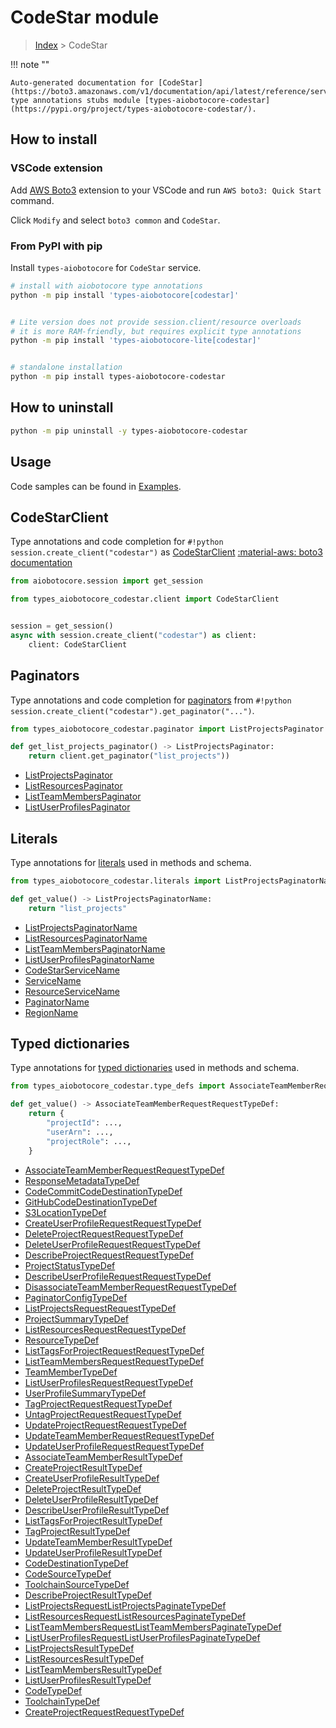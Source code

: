 # CodeStar module

> [Index](../README.md) > CodeStar


!!! note ""

    Auto-generated documentation for [CodeStar](https://boto3.amazonaws.com/v1/documentation/api/latest/reference/services/codestar.html#CodeStar)
    type annotations stubs module [types-aiobotocore-codestar](https://pypi.org/project/types-aiobotocore-codestar/).

## How to install

### VSCode extension

Add [AWS Boto3](https://marketplace.visualstudio.com/items?itemName=Boto3typed.boto3-ide)
extension to your VSCode and run `AWS boto3: Quick Start` command.

Click `Modify` and select `boto3 common` and `CodeStar`.

### From PyPI with pip

Install `types-aiobotocore` for `CodeStar` service.

```bash
# install with aiobotocore type annotations
python -m pip install 'types-aiobotocore[codestar]'


# Lite version does not provide session.client/resource overloads
# it is more RAM-friendly, but requires explicit type annotations
python -m pip install 'types-aiobotocore-lite[codestar]'


# standalone installation
python -m pip install types-aiobotocore-codestar
```



## How to uninstall

```bash
python -m pip uninstall -y types-aiobotocore-codestar
```

## Usage

Code samples can be found in [Examples](./usage.md).

## CodeStarClient

Type annotations and code completion for  `#!python session.create_client("codestar")` as [CodeStarClient](./client.md)
[:material-aws: boto3 documentation](https://boto3.amazonaws.com/v1/documentation/api/latest/reference/services/codestar.html#CodeStar.Client)

```python title="Usage example"
from aiobotocore.session import get_session

from types_aiobotocore_codestar.client import CodeStarClient


session = get_session()
async with session.create_client("codestar") as client:
    client: CodeStarClient
```


## Paginators

Type annotations and code completion for
[paginators](./paginators.md)
from `#!python session.create_client("codestar").get_paginator("...")`.

```python title="Usage example"
from types_aiobotocore_codestar.paginator import ListProjectsPaginator

def get_list_projects_paginator() -> ListProjectsPaginator:
    return client.get_paginator("list_projects"))
```

- [ListProjectsPaginator](./paginators.md#listprojectspaginator)
- [ListResourcesPaginator](./paginators.md#listresourcespaginator)
- [ListTeamMembersPaginator](./paginators.md#listteammemberspaginator)
- [ListUserProfilesPaginator](./paginators.md#listuserprofilespaginator)








## Literals

Type annotations for [literals](./literals.md) used in methods and schema.

```python title="Usage example"
from types_aiobotocore_codestar.literals import ListProjectsPaginatorName

def get_value() -> ListProjectsPaginatorName:
    return "list_projects"
```

- [ListProjectsPaginatorName](./literals.md#listprojectspaginatorname)
- [ListResourcesPaginatorName](./literals.md#listresourcespaginatorname)
- [ListTeamMembersPaginatorName](./literals.md#listteammemberspaginatorname)
- [ListUserProfilesPaginatorName](./literals.md#listuserprofilespaginatorname)
- [CodeStarServiceName](./literals.md#codestarservicename)
- [ServiceName](./literals.md#servicename)
- [ResourceServiceName](./literals.md#resourceservicename)
- [PaginatorName](./literals.md#paginatorname)
- [RegionName](./literals.md#regionname)




## Typed dictionaries

Type annotations for [typed dictionaries](./type_defs.md) used in methods and schema.

```python title="Usage example"
from types_aiobotocore_codestar.type_defs import AssociateTeamMemberRequestRequestTypeDef

def get_value() -> AssociateTeamMemberRequestRequestTypeDef:
    return {
        "projectId": ...,
        "userArn": ...,
        "projectRole": ...,
    }
```

- [AssociateTeamMemberRequestRequestTypeDef](./type_defs.md#associateteammemberrequestrequesttypedef)
- [ResponseMetadataTypeDef](./type_defs.md#responsemetadatatypedef)
- [CodeCommitCodeDestinationTypeDef](./type_defs.md#codecommitcodedestinationtypedef)
- [GitHubCodeDestinationTypeDef](./type_defs.md#githubcodedestinationtypedef)
- [S3LocationTypeDef](./type_defs.md#s3locationtypedef)
- [CreateUserProfileRequestRequestTypeDef](./type_defs.md#createuserprofilerequestrequesttypedef)
- [DeleteProjectRequestRequestTypeDef](./type_defs.md#deleteprojectrequestrequesttypedef)
- [DeleteUserProfileRequestRequestTypeDef](./type_defs.md#deleteuserprofilerequestrequesttypedef)
- [DescribeProjectRequestRequestTypeDef](./type_defs.md#describeprojectrequestrequesttypedef)
- [ProjectStatusTypeDef](./type_defs.md#projectstatustypedef)
- [DescribeUserProfileRequestRequestTypeDef](./type_defs.md#describeuserprofilerequestrequesttypedef)
- [DisassociateTeamMemberRequestRequestTypeDef](./type_defs.md#disassociateteammemberrequestrequesttypedef)
- [PaginatorConfigTypeDef](./type_defs.md#paginatorconfigtypedef)
- [ListProjectsRequestRequestTypeDef](./type_defs.md#listprojectsrequestrequesttypedef)
- [ProjectSummaryTypeDef](./type_defs.md#projectsummarytypedef)
- [ListResourcesRequestRequestTypeDef](./type_defs.md#listresourcesrequestrequesttypedef)
- [ResourceTypeDef](./type_defs.md#resourcetypedef)
- [ListTagsForProjectRequestRequestTypeDef](./type_defs.md#listtagsforprojectrequestrequesttypedef)
- [ListTeamMembersRequestRequestTypeDef](./type_defs.md#listteammembersrequestrequesttypedef)
- [TeamMemberTypeDef](./type_defs.md#teammembertypedef)
- [ListUserProfilesRequestRequestTypeDef](./type_defs.md#listuserprofilesrequestrequesttypedef)
- [UserProfileSummaryTypeDef](./type_defs.md#userprofilesummarytypedef)
- [TagProjectRequestRequestTypeDef](./type_defs.md#tagprojectrequestrequesttypedef)
- [UntagProjectRequestRequestTypeDef](./type_defs.md#untagprojectrequestrequesttypedef)
- [UpdateProjectRequestRequestTypeDef](./type_defs.md#updateprojectrequestrequesttypedef)
- [UpdateTeamMemberRequestRequestTypeDef](./type_defs.md#updateteammemberrequestrequesttypedef)
- [UpdateUserProfileRequestRequestTypeDef](./type_defs.md#updateuserprofilerequestrequesttypedef)
- [AssociateTeamMemberResultTypeDef](./type_defs.md#associateteammemberresulttypedef)
- [CreateProjectResultTypeDef](./type_defs.md#createprojectresulttypedef)
- [CreateUserProfileResultTypeDef](./type_defs.md#createuserprofileresulttypedef)
- [DeleteProjectResultTypeDef](./type_defs.md#deleteprojectresulttypedef)
- [DeleteUserProfileResultTypeDef](./type_defs.md#deleteuserprofileresulttypedef)
- [DescribeUserProfileResultTypeDef](./type_defs.md#describeuserprofileresulttypedef)
- [ListTagsForProjectResultTypeDef](./type_defs.md#listtagsforprojectresulttypedef)
- [TagProjectResultTypeDef](./type_defs.md#tagprojectresulttypedef)
- [UpdateTeamMemberResultTypeDef](./type_defs.md#updateteammemberresulttypedef)
- [UpdateUserProfileResultTypeDef](./type_defs.md#updateuserprofileresulttypedef)
- [CodeDestinationTypeDef](./type_defs.md#codedestinationtypedef)
- [CodeSourceTypeDef](./type_defs.md#codesourcetypedef)
- [ToolchainSourceTypeDef](./type_defs.md#toolchainsourcetypedef)
- [DescribeProjectResultTypeDef](./type_defs.md#describeprojectresulttypedef)
- [ListProjectsRequestListProjectsPaginateTypeDef](./type_defs.md#listprojectsrequestlistprojectspaginatetypedef)
- [ListResourcesRequestListResourcesPaginateTypeDef](./type_defs.md#listresourcesrequestlistresourcespaginatetypedef)
- [ListTeamMembersRequestListTeamMembersPaginateTypeDef](./type_defs.md#listteammembersrequestlistteammemberspaginatetypedef)
- [ListUserProfilesRequestListUserProfilesPaginateTypeDef](./type_defs.md#listuserprofilesrequestlistuserprofilespaginatetypedef)
- [ListProjectsResultTypeDef](./type_defs.md#listprojectsresulttypedef)
- [ListResourcesResultTypeDef](./type_defs.md#listresourcesresulttypedef)
- [ListTeamMembersResultTypeDef](./type_defs.md#listteammembersresulttypedef)
- [ListUserProfilesResultTypeDef](./type_defs.md#listuserprofilesresulttypedef)
- [CodeTypeDef](./type_defs.md#codetypedef)
- [ToolchainTypeDef](./type_defs.md#toolchaintypedef)
- [CreateProjectRequestRequestTypeDef](./type_defs.md#createprojectrequestrequesttypedef)

